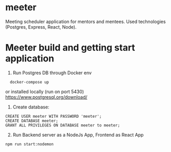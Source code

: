 # meeter
Meeting scheduler application for mentors and mentees.
Used technologies (Postgres, Express, React, Node).

# Meeter build and getting start application
1. Run Postgres DB through Docker env 
```
  docker-compose up
```
or installed locally (run on port 5430)
https://www.postgresql.org/download/
1. Create database:
```
CREATE USER meeter WITH PASSWORD 'meeter';
CREATE DATABASE meeter;
GRANT ALL PRIVILEGES ON DATABASE meeter to meeter;
```
2. Run Backend server as a NodeJs App, Frontend as React App

```
npm run start:nodemon
```
